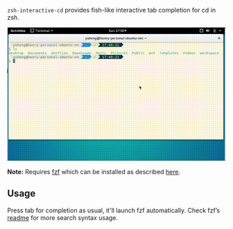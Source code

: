 `zsh-interactive-cd` provides fish-like interactive tab completion for cd in zsh.

![demo](https://raw.githubusercontent.com/changyuheng/zsh-interactive-cd/master/demo.gif)

**Note:** Requires [fzf](https://github.com/junegunn/fzf) which can be
installed as described [here](https://github.com/junegunn/fzf#installation).

## Usage

Press tab for completion as usual, it'll launch fzf automatically. Check fzf’s [readme](https://github.com/junegunn/fzf#search-syntax) for more search syntax usage.

